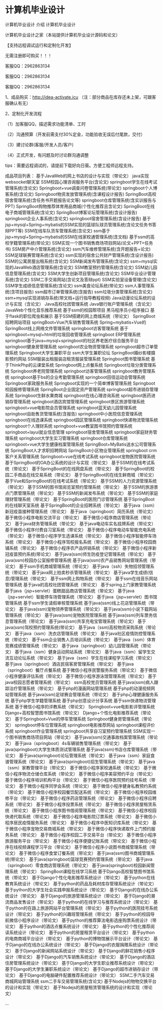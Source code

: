 # 计算机毕业设计
计算机毕业设计
介绍
计算机毕业设计

计算机毕业设计之家（本站提供计算机毕业设计源码和论文）

【支持远程调试运行和定制化开发】

无需注册即可购买！！！

客服QQ：2962863134

客服QQ：2962863134

客服QQ：2962863134

1、成品购买：http://idea-activate.icu （注：部分商品在库存还未上架，可跟客服确认有无）

2、定制化开发流程

（1）加客服QQ，描述需求功能清单、工时

（2）沟通预算（开发前需支付30%定金，功能验收无误后付尾款，交付）

（3）建讨论群(客服/开发人员/客户)

（4）正式开发，有问题及时讨论群沟通调整

tips：需要远程调试的，请提前下载好向日葵。方便工程师远程支持。

成品项目列表：
基于JavaWeb的网上书店的设计与实现（带论文）
java实现websocket聊天室
SSM校园心理咨询服务平台(含论文)
springboot学生在线考试管理系统(含论文)
Springboot+vue调查问卷管理系统(带论文)
springboot个人博客系统(含论文)
Springboot物资发放管理系统(含课程设计报告)
SpringBoot高校宿舍管理系统(含任务书开题报告论文等)
springboot仓库管理系统(含实训报告与PPT)
SpringBoot购物推荐体育用品商城(个性化推荐且含论文)
SpringBoot在线电子商城管理系统(含论文)
SpringBoot博客论坛管理系统(含设计报告)
springboot企业人事系统(含论文)
springboot宿舍管理系统(含设计报告)
基于jsp+mysql+Spring+mybatis的SSM实现的篮球队球员管理系统(含论文任务书答辩PPT等)
SSM在线车队货车管理系统(含论文)
ssm基于jsp+mysql+Spring+mybatis的SSM在线家校通管理系统(含文档)
基于ssm的高校学籍管理系统(带论文)
SSM实现一个图书销售商场项目网站(论文+PPT+任务书)
SSM房产中介管理系统(含论文)
ssm汽车维修管理系统(含开题报告+论文)
SSM足球联赛管理系统(含论文)
ssm实现的宿舍公共财产管理系统(含设计报告)
SSM的公寓房屋出租系统(含论文)
SSM新闻发布管理系统(含论文)
ssm+mysql实现的JavaWeb酒店管理系统(含论文)
SSM教室预约管理系统(含论文)
SSM幼儿园信息管理系统(含论文)
SSM大学生创新项目管理系统(含论文)
SSM毕业设计管理系统(含论文)
SSM二手交易网站(含论文及答辩ppt)
SSM实验室设备管理(含论文)
SSM学生成绩信息管理系统(含论文)
ssm美食论坛系统(带论文)
ssm人事管理系统(含项目报告)
ssm超市订单管理系统(含报告)
ssm垃圾分类管理系统(含论文)
ssm+mysql实现进销存系统(带文档+运行指导教程视频)
Java动漫论坛系统的设计与实现（含论文）
Java高校社团管理系统
Java银行账户管理系统（含论文）
JavaWeb个性化音乐推荐系统
基于ssm的校园帮项目
黑马程序员小程序接口
基于flask的职位爬虫和展示
基于SSM搭建的网上商城系统（带论文）
SpringBoot招聘网站项目
springBoot+Vue汽车销售管理系统
Spring+mybatis+Vue的SpringBoot线上网络文件管理系统
springboot访客管理系统
基于springboot+mysql+html的垃圾回收管理系统
springboot ERP管理系统
springboot基于java+mysql+springboot的社区养老医疗综合服务平台
springboot健身房管理系统
springboot农业物资管理系统
springboot超市订单管理系统
Springboot大学生兼职平台
ssm大学生兼职论坛
SpringBoot婚纱影楼摄影预约网站
SSM服装出租服装店租赁服装管理系统
Springboot图书管理系统
基于ThinkPhp的云课堂系统
Springboot网上点餐系统
Springboot垃圾分类管理系统
Springboot养老院管理系统
springboot访客管理系统
springboot教务管理系统
springboot基于bs的企业考勤管理系统
springboot田径运动会管理系统
Springboot家政服务系统
Springboot实现的一个简单博客管理系统
Springboot校园报修管理系统
SpringBoot企业固定资产管理系统
springboot超市进销存管理系统
Springboot生鲜水果商城
springboot在线心理咨询系统
springboot医药进销存管理系统
springboot酒店宾馆管理系统
springboot景区旅游管理系统
springboot+vue电影院会员管理系统
springboot蓝天幼儿园管理系统
springboot自助售货管理系统(含报告)
springboot中小医院信息管理系统
springboot在线选课系统
springboot园区管理系统
springboot快递物流管理系统
springboot个人理财系统
springboot+vue教室图书馆预约管理系统
springboot+layui就业信息管理
springboot宿舍管理系统
springboot家庭财务管理系统
springboot大学生实习管理系统
springboot仓库管理系统
springboot+vue大学生健康档案管理系统
SpringBoot+MyBatis送水公司管理系统
SpringBoot人才求职招聘网站
SpringBoot小区物业管理系统
springboot crm客户关系管理系统
Springboot+vue在线考试系统
springboot宠物医院管理系统
基于SpringBoot的OA办公系统的设计与实现（带论文）
基于SSM的在线考试系统（带论文）
基于SpringBoot的在线网盘系统（带论文）
基于SpringBoot的校园二手商品在线交易系统（带论文）
基于SpringBoot的在线生鲜商城（带论文）
基于Vue和SpringBoot的在线考试系统（带论文）
基于SSM的人力资源管理系统（带论文）
基于SSM的图书馆阅览室预约管理系统（带论文）
基于SSM的旅游景点门票管理系统（带论文）
基于SSM的新闻发布系统（带论文）
基于SSM的家庭理财管理系统（带论文）
基于SpringBoot的医院门诊管理系统
基于SpringBoot的在线聊天室系统
基于SpringBoot的企业招聘系统（带论文）
基于java（ssm）新冠疫苗接种管理系统（带论文）
基于java（springboot）简历系统（带论文）
基于微信小程序电影交流平台（带论文）
基于微信小程序商店管理系统（带论文）
基于java财务管理系统（带论文）
基于java电动车实名挂牌系统（带论文）
基于微信小程序付费自习室系统（带论文）
基于微信小程序电动车智能充电系统（带论文）
基于微信小程序学生选课系统（带论文）
基于微信小程序智能停车场系统（带论文）
基于微信小程序驾校报名系统（带论文）
基于微信小程序校园商铺系统（带论文）
基于微信小程序农产品供销系统（带论文）
基于微信小程序新冠疫苗预约系统(带论文）
基于java(ssm)师生防疫登记管理系统（带论文）
基于java(ssm)校园办公室报修管理系统
基于java(ssm)农产品销售网站管理系统（带论文）
基于ssm手机商城管理系统（带论文）
基于java（ssh）失物招领管理系统（带论文）
基于java网上拍卖秒杀管理系统（带论文）
基于java学生成绩(信息)管理系统（带论文）
基于ssm网上购物系统（带论文）
基于ssm在线音乐网站管理系统
基于java的高校社团管理系统（带论文）
基于spring上门家教管理系统
基于java（jsp+servlet）蛋糕甜品商店管理系统（带论文）
基于java（jsp+servlet）智能停车场管理系统（带论文）
基于java（jsp+servlet）图书馆管理系统
基于ssm学生请假审核管理系统
基于java(ssm)线上花店管理系统（带论文）
基于java(ssm)宠物领养管理系统（带论文）
基于java(ssm)小说下载网站管理系统（带论文）
基于java(ssm)宠物医院管理系统
基于java(ssm)列车票务信息管理系统（带论文）
基于java(ssm)共享充电宝管理系统（带论文）
基于java(ssm)驾校预约管理系统(带论文）
基于java（ssm)高校物资采购系统（带论文）
基于java（ssm）洗衣店管理系统（带论文）
基于java社区疫情防控管理系统（带论文）
基于ssm企业销售人员培训系统（带论文）
基于java（ssm）体育竞赛成绩管理系统（带论文）
基于java（springboot）幼儿园管理系统（带论文）
基于java（ssm）健身运动网站系统（带论文）
基于java（ssm）留学生交流互动论坛系统（带论文）
基于java（ssm）学生在线课程学习系统（带论文）
基于java（springboot）酒店民宿客房管理系统（带论文）
基于java（springboot）餐厅点餐系统
基于微信小程序民警服务系统（带论文）
基于微信小程序健康评估系统（带论文）
基于微信小程序游泳馆管理系统（带论文）
基于java校园志愿者管理系统（带论文）
ssm高校党员管理系统
基于java(ssm)病人跟踪治疗管理系统（带论文）
基于php的漫画网站管理系统
基于php的动漫视频网站管理系统
基于java(ssm)足球赛会管理系统（带论文）
基于php心理健康服务系统
基于php学生学籍管理系统
基于php创意设计分享系统
基于ssm快递物流管理系统
基于微信小程序的评教系统（带论文）
Springboot+vue电影影评管理系统
Django+高校智慧图书馆系统（带论文）
Django+个性化电影推荐系统（带论文）
基于Springboot+Vue的停车管理系统
Springboot健身房管理系统（带论文）
springboot停车位管理系统
springboot电影推荐网站
springboot课程评价系统
springboot作业管理系统
springboot共享自习室预约管理系统
SSM实现一个图书销售商场项目网站（带论文）
基于java(ssm)交通事故档案管理系统（带论文）
基于java（springboot）4s车辆销售管理系统（带论文）
基于java(springboot)大学生体质测试管理系统
基于java(ssm)书店仓库管理系统（带论文）
基于java(springboot)论坛管理系统（带论文）
基于java（ssm）家庭食谱管理系统（带论文）
基于java(springboot)招生管理系统（带论文）
基于java（ssm）家教管理平台（带论文）
基于微信小程序家校通系统（带论文）
基于微信小程序物流仓储仓库系统（带论文）
基于微信小程序美容预约平台（带论文）
基于微信小程序培训机构平台（带论文）
基于微信小程序医院预约挂号系统（带论文）
基于微信小程序同学会系统（带论文）
基于微信小程序健身私教预约系统（带论文）
基于微信小程序校园餐饮配送系统（带论文）
基于微信小程序校园维修平台（带论文）
基于微信小程序药店管理系统（带论文）
基于微信小程序应聘系统（带论文）
基于微信小程序投票系统（带论文）
基于微信小程序房屋租赁系统（带论文）
基于微信小程序图书借阅管理系统（带论文）
基于微信小程序校园快递代取系统（带论文）
基于微信小程序电影院订票系统（带论文）
基于微信小程序居民疫情服务系统（带论文）
基于微信小程序中医知识库系统（带论文）
基于微信小程序宠物交易商城系统（带论文）
基于微信小程序快递取件上门预约服务系统（带论文）
基于微信小程序校园二手交易平台（带论文）
基于微信小程序旅游服务平台（带论文）
基于微信小程序便捷记账系统（带论文）
基于微信小程序在线视频课程学习平台（带论文）
基于微信小程序小说图书商城管理系统（带论文）
基于微信小程序食堂订餐系统（带论文）
基于java(ssm)图书商城管理系统(带论文）
基于java(springboot)篮球竞赛预约管理系统（带论文）
基于java（springboot）零食商店管理系统（带论文）
基于java(springboot)校园新闻管理系统（带论文）
SpringBoot课程在线学习系统
基于Django高校智慧图书馆系统（带论文）
基于Django个性化电影推荐系统设计（带论文）
基于python在线教育系统设计（带论文）
基于python的药品及耗材库存管理系统设计（带论文）
基于python的大学生社会实践申报系统设计（带论文）
基于Django的在线办公系统设计（带论文）
基于Django的旅游管理系统设计（带论文）
基于Django的潮流商品发售设计（带论文）
基于python的在线学习与推荐系统设计（带论文）
基于python的在路上旅游网站平台管理系统（带论文）
基于python的医院挂号系统设计（带论文）
基于python的兴趣班管理系统（带论文）
基于python的校园导航微信小程序设计（带论文）
基于python的推荐算法电影选座购票系统设计（带论文）
基于python的酒店点餐系统设计（带论文）
基于python的个性化推荐阅读系统设计（带论文）
基于python的房屋租赁平台设计（带论文）
基于python的电商商城平台设计（带论文）
基于python的博物馆展示平台设计（带论文）
基于Django的在线办公系统设计（带论文）
基于Django的衣服捐赠系统设计（带论文）
基于Django的新闻网站系统设计（带论文）
基于Django的鲜花销售小程序设计（带论文）
基于Django的汽车销售系统设计（带论文）
基于Django的酒店住房管理系统设计（带论文）
基于Django的大学生职业推荐系统设计（带论文）
基于Django的大学生兼职系统设计（带论文）
基于Django的超市进销存设计（带论文）
基于Django的电脑硬件配置推荐系统设计（带论文）
SSM二手汽车交易商城网站管理系统
ssm二手车交易管理系统(含论文)
基于Nodejs的物物交换平台的设计和实现（带论文）
基于Nodejs的房屋租赁管理系统的设计和实现（带论文）

...
